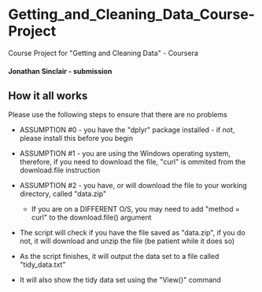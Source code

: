 # Getting_and_Cleaning_Data_Course-Project
Course Project for "Getting and Cleaning Data" - Coursera

#### Jonathan Sinclair - submission

## How it all works

Please use the following steps to ensure that there are no problems

* ASSUMPTION #0 - you have the "dplyr" package installed - if not, please install this before you begin
* ASSUMPTION #1 - you are using the Windows operating system, therefore, if you need to download the file, "curl" is ommited from the download.file instruction
* ASSUMPTION #2 - you have, or will download the file to your working directory, called "data.zip"
    - If you are on a DIFFERENT O/S, you may need to add "method = curl" to the download.file() argument 

* The script will check if you have the file saved as "data.zip", if you do not, it will download and unzip the file (be patient while it does so)
* As the script finishes, it will output the data set to a file called "tidy_data.txt"
* It will also show the tidy data set using the "View()" command